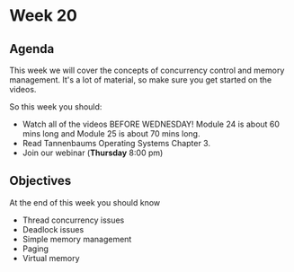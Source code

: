 # Week 20

## Agenda

This week we will cover the concepts of concurrency control and memory management.  It's a lot of material, so make sure you get started on the videos.  

So this week you should:

* Watch all of the videos BEFORE WEDNESDAY! Module 24 is about 60 mins long and Module 25 is about 70 mins long.
* Read Tannenbaums Operating Systems Chapter 3.
* Join our webinar (**Thursday** 8:00 pm)

## Objectives

At the end of this week you should know

* Thread concurrency issues
* Deadlock issues
* Simple memory management
* Paging
* Virtual memory
